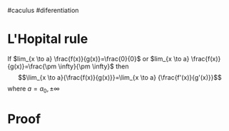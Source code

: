 #caculus #diferentiation

# L'Hopital rule

If $lim_{x \to a} \frac{f(x)}{g(x)}=\frac{0}{0}$ or $lim_{x \to a} \frac{f(x)}{g(x)}=\frac{\pm \infty}{\pm \infty}$ then $$\lim_{x \to a}{\frac{f(x)}{g(x)}}=\lim_{x \to a} {\frac{f'(x)}{g'(x)}}$$ where $a=a_0,\pm \infty$ 

# Proof
